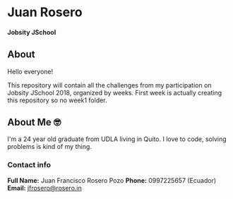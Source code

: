 # Juan Rosero
#### Jobsity JSchool

## About

Hello everyone!

This repository will contain all the challenges from my participation on Jobsity JSchool 2018, organized by weeks. First week is actually creating this repository so no week1 folder.

## About Me :nerd_face:

I'm a 24 year old graduate from UDLA living in Quito. I love to code, solving problems is kind of my thing.  

### Contact info

__Full Name:__ Juan Francisco Rosero Pozo
__Phone:__ 0997225657 (Ecuador)
__Email:__ jfrosero@rosero.in
